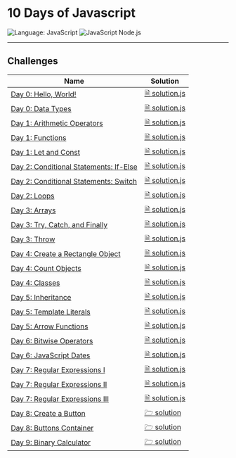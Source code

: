 # 10 Days of Javascript

![Language: JavaScript](https://img.shields.io/badge/Language-JavaScript-cdb23a?logo=JavaScript&style=flat-square)
![JavaScript Node.js](https://img.shields.io/badge/JavaScript-Node.js-success?logo=Node.js&logoColor=white&style=flat-square)

---

## Challenges

| Name | Solution |
|------|----------|
| [Day 0: Hello, World!](https://www.hackerrank.com/challenges/js10-hello-world) | [ 🗎 solution.js](./Day%200%20-%20Hello%2C%20World%21/solution.js) |
| [Day 0: Data Types](https://www.hackerrank.com/challenges/js10-data-types) | [ 🗎 solution.js](./Day%200%20-%20Data%20Types/solution.js) |
| [Day 1: Arithmetic Operators](https://www.hackerrank.com/challenges/js10-arithmetic-operators) | [ 🗎 solution.js](./Day%201%20-%20Arithmetic%20Operators/solution.js) |
| [Day 1: Functions](https://www.hackerrank.com/challenges/js10-function) | [ 🗎 solution.js](./Day%201%20-%20Functions/solution.js) |
| [Day 1: Let and Const](https://www.hackerrank.com/challenges/js10-let-and-const) | [ 🗎 solution.js](./Day%201%20-%20Let%20and%20Const/solution.js) |
| [Day 2: Conditional Statements: If-Else](https://www.hackerrank.com/challenges/js10-if-else) | [ 🗎 solution.js](./Day%202%20-%20Conditional%20Statements%20-%20If-Else/solution.js) |
| [Day 2: Conditional Statements: Switch](https://www.hackerrank.com/challenges/js10-switch) | [ 🗎 solution.js](./Day%202%20-%20Conditional%20Statements%20-%20Switch/solution.js) |
| [Day 2: Loops](https://www.hackerrank.com/challenges/js10-loops) | [ 🗎 solution.js](./Day%202%20-%20Loops/solution.js) |
| [Day 3: Arrays](https://www.hackerrank.com/challenges/js10-arrays) | [ 🗎 solution.js](./Day%203%20-%20Arrays/solution.js) |
| [Day 3: Try, Catch, and Finally](https://www.hackerrank.com/challenges/js10-try-catch-and-finally) | [ 🗎 solution.js](./Day%203%20-%20Try%2C%20Catch%2C%20and%20Finally/solution.js) |
| [Day 3: Throw](https://www.hackerrank.com/challenges/js10-throw) | [ 🗎 solution.js](./Day%203%20-%20Throw/solution.js) |
| [Day 4: Create a Rectangle Object](https://www.hackerrank.com/challenges/js10-objects) | [ 🗎 solution.js](./Day%204%20-%20Create%20a%20Rectangle%20Object/solution.js) |
| [Day 4: Count Objects](https://www.hackerrank.com/challenges/js10-count-objects) | [ 🗎 solution.js](./Day%204%20-%20Count%20Objects/solution.js) |
| [Day 4: Classes](https://www.hackerrank.com/challenges/js10-class) | [ 🗎 solution.js](./Day%204%20-%20Classes/solution.js) |
| [Day 5: Inheritance](https://www.hackerrank.com/challenges/js10-inheritance) | [ 🗎 solution.js](./Day%205%20-%20Inheritance/solution.js) |
| [Day 5: Template Literals](https://www.hackerrank.com/challenges/js10-template-literals) | [ 🗎 solution.js](./Day%205%20-%20Template%20Literals/solution.js) |
| [Day 5: Arrow Functions](https://www.hackerrank.com/challenges/js10-arrows) | [ 🗎 solution.js](./Day%205%20-%20Arrow%20Functions/solution.js) |
| [Day 6: Bitwise Operators](https://www.hackerrank.com/challenges/js10-bitwise) | [ 🗎 solution.js](./Day%206%20-%20Bitwise%20Operators/solution.js) |
| [Day 6: JavaScript Dates](https://www.hackerrank.com/challenges/js10-date) | [ 🗎 solution.js](./Day%206%20-%20JavaScript%20Dates/solution.js) |
| [Day 7: Regular Expressions I](https://www.hackerrank.com/challenges/js10-regexp-1) | [ 🗎 solution.js](./Day%207%20-%20Regular%20Expressions%20I/solution.js) |
| [Day 7: Regular Expressions II](https://www.hackerrank.com/challenges/js10-regexp-2) | [ 🗎 solution.js](./Day%207%20-%20Regular%20Expressions%20II/solution.js) |
| [Day 7: Regular Expressions III](https://www.hackerrank.com/challenges/js10-regexp-3) | [ 🗎 solution.js](./Day%207%20-%20Regular%20Expressions%20III/solution.js) |
| [Day 8: Create a Button](https://www.hackerrank.com/challenges/js10-create-a-button) | [ 🗁 solution](./Day%208%20-%20Create%20a%20Button/solution) |
| [Day 8: Buttons Container](https://www.hackerrank.com/challenges/js10-buttons-container) | [ 🗁 solution](./Day%208%20-%20Buttons%20Container/solution) |
| [Day 9: Binary Calculator](https://www.hackerrank.com/challenges/js10-binary-calculator) | [ 🗁 solution](./Day%209%20-%20Binary%20Calculator/solution) |
